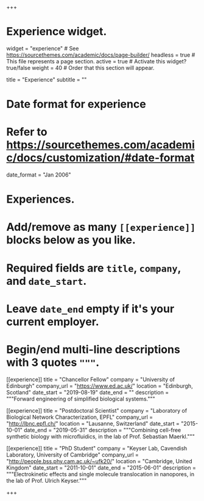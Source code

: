 +++
# Experience widget.
widget = "experience"  # See https://sourcethemes.com/academic/docs/page-builder/
headless = true  # This file represents a page section.
active = true  # Activate this widget? true/false
weight = 40  # Order that this section will appear.

title = "Experience"
subtitle = ""

# Date format for experience
#   Refer to https://sourcethemes.com/academic/docs/customization/#date-format
date_format = "Jan 2006"

# Experiences.
#   Add/remove as many `[[experience]]` blocks below as you like.
#   Required fields are `title`, `company`, and `date_start`.
#   Leave `date_end` empty if it's your current employer.
#   Begin/end multi-line descriptions with 3 quotes `"""`.
[[experience]]
  title = "Chancellor Fellow"
  company = "University of Edinburgh"
  company_url = "https://www.ed.ac.uk/"
  location = "Edinburgh, Scotland"
  date_start = "2019-08-19"
  date_end = ""
  description = """Forward engineering of simplified biological systems."""

[[experience]]
  title = "Postdoctoral Scientist"
  company = "Laboratory of Biological Network Characterization, EPFL"
  company_url = "http://lbnc.epfl.ch/"
  location = "Lausanne, Switzerland"
  date_start = "2015-10-01"
  date_end = "2019-05-31"
  description = """Combining cell-free synthetic biology with microfluidics, in the lab of Prof. Sebastian Maerkl."""

[[experience]]
  title = "PhD Student"
  company = "Keyser Lab, Cavendish Laboratory, University of Cambridge"
  company_url = "http://people.bss.phy.cam.ac.uk/~ufk20/"
  location = "Cambridge, United Kingdom"
  date_start = "2011-10-01"
  date_end = "2015-06-01"
  description = """Electrokinetic effects and single molecule translocation in nanopores, in the lab of Prof. Ulrich Keyser."""

+++
